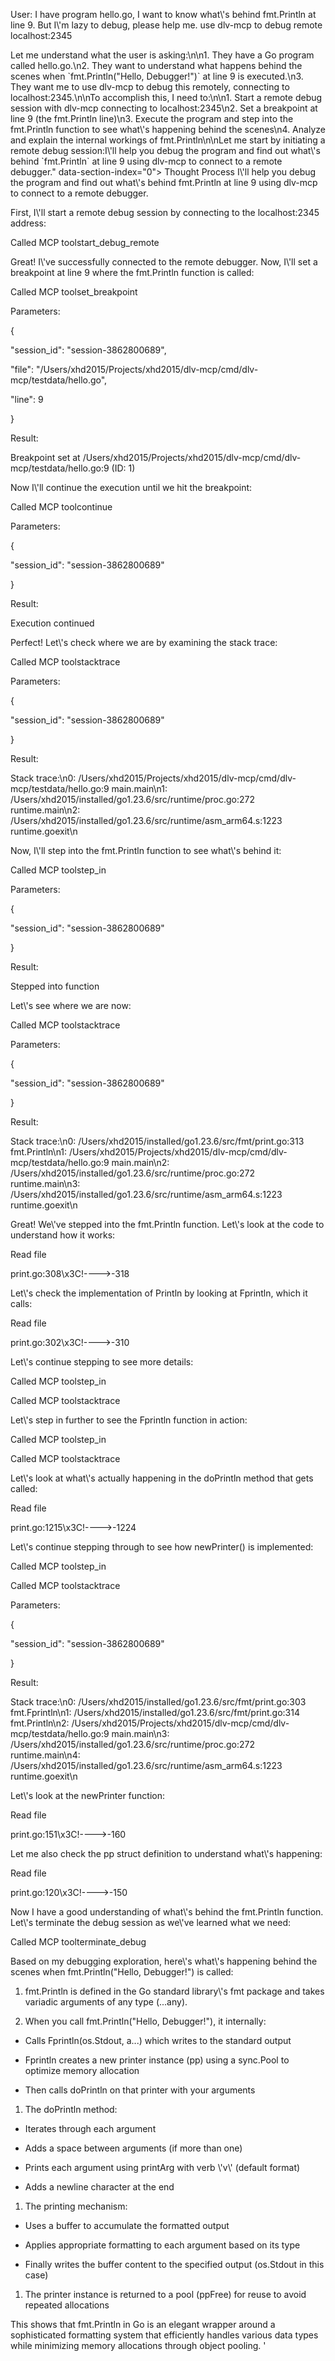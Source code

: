User: I have program hello.go, I want to know what\\'s behind fmt.Println at line 9. But I\\'m lazy to debug, please help me. use dlv-mcp to debug remote localhost:2345


Let me understand what the user is asking:\\n\\n1. They have a Go program called hello.go.\\n2. They want to understand what happens behind the scenes when \`fmt.Println("Hello, Debugger!")\` at line 9 is executed.\\n3. They want me to use dlv-mcp to debug this remotely, connecting to localhost:2345.\\n\\nTo accomplish this, I need to:\\n\\n1. Start a remote debug session with dlv-mcp connecting to localhost:2345\\n2. Set a breakpoint at line 9 (the fmt.Println line)\\n3. Execute the program and step into the fmt.Println function to see what\\'s happening behind the scenes\\n4. Analyze and explain the internal workings of fmt.Println\\n\\nLet me start by initiating a remote debug session:I\\'ll help you debug the program and find out what\\'s behind \`fmt.Println\` at line 9 using dlv-mcp to connect to a remote debugger." data-section-index="0">
Thought Process
I\\'ll help you debug the program and find out what\\'s behind fmt.Println at line 9 using dlv-mcp to connect to a remote debugger.

First, I\\'ll start a remote debug session by connecting to the localhost:2345 address:

Called MCP toolstart\_debug\_remote

Great! I\\'ve successfully connected to the remote debugger. Now, I\\'ll set a breakpoint at line 9 where the fmt.Println function is called:

Called MCP toolset\_breakpoint

Parameters:

{

"session\_id": "session-3862800689",

"file": "/Users/xhd2015/Projects/xhd2015/dlv-mcp/cmd/dlv-mcp/testdata/hello.go",

"line": 9

}

Result:

Breakpoint set at /Users/xhd2015/Projects/xhd2015/dlv-mcp/cmd/dlv-mcp/testdata/hello.go:9 (ID: 1)

Now I\\'ll continue the execution until we hit the breakpoint:

Called MCP toolcontinue

Parameters:

{

"session\_id": "session-3862800689"

}

Result:

Execution continued

Perfect! Let\\'s check where we are by examining the stack trace:

Called MCP toolstacktrace

Parameters:

{

"session\_id": "session-3862800689"

}

Result:

Stack trace:\\n0: /Users/xhd2015/Projects/xhd2015/dlv-mcp/cmd/dlv-mcp/testdata/hello.go:9 main.main\\n1: /Users/xhd2015/installed/go1.23.6/src/runtime/proc.go:272 runtime.main\\n2: /Users/xhd2015/installed/go1.23.6/src/runtime/asm\_arm64.s:1223 runtime.goexit\\n

Now, I\\'ll step into the fmt.Println function to see what\\'s behind it:

Called MCP toolstep\_in

Parameters:

{

"session\_id": "session-3862800689"

}

Result:

Stepped into function

Let\\'s see where we are now:

Called MCP toolstacktrace

Parameters:

{

"session\_id": "session-3862800689"

}

Result:

Stack trace:\\n0: /Users/xhd2015/installed/go1.23.6/src/fmt/print.go:313 fmt.Println\\n1: /Users/xhd2015/Projects/xhd2015/dlv-mcp/cmd/dlv-mcp/testdata/hello.go:9 main.main\\n2: /Users/xhd2015/installed/go1.23.6/src/runtime/proc.go:272 runtime.main\\n3: /Users/xhd2015/installed/go1.23.6/src/runtime/asm\_arm64.s:1223 runtime.goexit\\n

Great! We\\'ve stepped into the fmt.Println function. Let\\'s look at the code to understand how it works:

Read file

print.go:308\\x3C!---->-318

Let\\'s check the implementation of Println by looking at Fprintln, which it calls:

Read file

print.go:302\\x3C!---->-310

Let\\'s continue stepping to see more details:

Called MCP toolstep\_in

Called MCP toolstacktrace

Let\\'s step in further to see the Fprintln function in action:

Called MCP toolstep\_in

Called MCP toolstacktrace

Let\\'s look at what\\'s actually happening in the doPrintln method that gets called:

Read file

print.go:1215\\x3C!---->-1224

Let\\'s continue stepping through to see how newPrinter() is implemented:

Called MCP toolstep\_in

Called MCP toolstacktrace

Parameters:

{

"session\_id": "session-3862800689"

}

Result:

Stack trace:\\n0: /Users/xhd2015/installed/go1.23.6/src/fmt/print.go:303 fmt.Fprintln\\n1: /Users/xhd2015/installed/go1.23.6/src/fmt/print.go:314 fmt.Println\\n2: /Users/xhd2015/Projects/xhd2015/dlv-mcp/cmd/dlv-mcp/testdata/hello.go:9 main.main\\n3: /Users/xhd2015/installed/go1.23.6/src/runtime/proc.go:272 runtime.main\\n4: /Users/xhd2015/installed/go1.23.6/src/runtime/asm\_arm64.s:1223 runtime.goexit\\n

Let\\'s look at the newPrinter function:

Read file

print.go:151\\x3C!---->-160

Let me also check the pp struct definition to understand what\\'s happening:

Read file

print.go:120\\x3C!---->-150

Now I have a good understanding of what\\'s behind the fmt.Println function. Let\\'s terminate the debug session as we\\'ve learned what we need:

Called MCP toolterminate\_debug

Based on my debugging exploration, here\\'s what\\'s happening behind the scenes when fmt.Println("Hello, Debugger!") is called:

1. fmt.Println is defined in the Go standard library\\'s fmt package and takes variadic arguments of any type (...any).

1. When you call fmt.Println("Hello, Debugger!"), it internally:

* Calls Fprintln(os.Stdout, a...) which writes to the standard output

* Fprintln creates a new printer instance (pp) using a sync.Pool to optimize memory allocation

* Then calls doPrintln on that printer with your arguments

1. The doPrintln method:

* Iterates through each argument

* Adds a space between arguments (if more than one)

* Prints each argument using printArg with verb \\'v\\' (default format)

* Adds a newline character at the end

1. The printing mechanism:

* Uses a buffer to accumulate the formatted output

* Applies appropriate formatting to each argument based on its type

* Finally writes the buffer content to the specified output (os.Stdout in this case)

1. The printer instance is returned to a pool (ppFree) for reuse to avoid repeated allocations

This shows that fmt.Println in Go is an elegant wrapper around a sophisticated formatting system that efficiently handles various data types while minimizing memory allocations through object pooling.
'